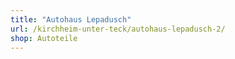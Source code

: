 ```yaml
---
title: "Autohaus Lepadusch"
url: /kirchheim-unter-teck/autohaus-lepadusch-2/
shop: Autoteile
---
```

